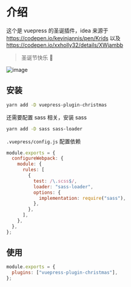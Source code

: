 # 介绍

这个是 vuepress 的圣诞插件，idea 来源于 <https://codepen.io/kevinjannis/pen/Krids> 以及 <https://codepen.io/xxholly32/details/XWjambb>

> 圣诞节快乐 🎄

![image](https://user-images.githubusercontent.com/6063358/103071375-6dbc5180-45fe-11eb-9a55-b2124981ac12.png)


## 安装

```bash
yarn add -D vuepress-plugin-christmas
```

还需要配置 sass 相关，安装 sass

```bash
yarn add -D sass sass-loader
```

`.vuepress/config.js` 配置依赖

```js
module.exports = {
  configureWebpack: {
    module: {
      rules: [
        {
          test: /\.scss$/,
          loader: "sass-loader",
          options: {
            implementation: require("sass"),
          },
        },
      ],
    },
  },
};
```

## 使用

```js
module.exports = {
  plugins: ["vuepress-plugin-christmas"],
};
```
